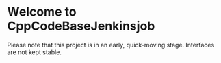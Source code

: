# Welcome to CppCodeBaseJenkinsjob

Please note that this project is in an early, quick-moving stage. Interfaces are not kept stable.


